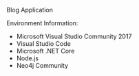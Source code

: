 Blog Application

Environment Information:
+ Microsoft Visual Studio Community 2017
+ Visual Studio Code
+ Microsoft .NET Core
+ Node.js
+ Neo4j Community
